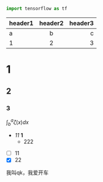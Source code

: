 ```python
import tensorflow as tf
```

|header1|header2|header3|
|:---|:--:|---:|
|a|b|c|
|1|2|3|

# 1
## 2
### 3

$\int^{a}_{b}\zeta{}(x)dx$

- *11* **1**
  - 222

- [ ] 11
- [x] 22

我叫qk，我爱开车
